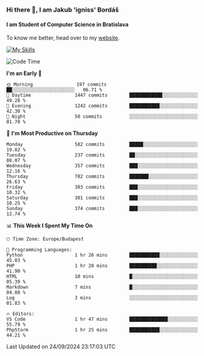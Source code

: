 ### Hi there 👋, I am Jakub 'igniss' Bordáš

#### I am Student of Computer Science in Bratislava
To know me better, head over to my [website](https://bordas.sk).

[![My Skills](https://skillicons.dev/icons?i=js,html,css,figma,svelte,java,kotlin,python,postgresql,typescript,nest,nodejs)](https://bordas.sk)


<!--START_SECTION:waka-->
![Code Time](http://img.shields.io/badge/Code%20Time-1%2C529%20hrs%2042%20mins-blue)

**I'm an Early 🐤** 

```text
🌞 Morning                197 commits         ██░░░░░░░░░░░░░░░░░░░░░░░   06.71 % 
🌆 Daytime                1447 commits        ████████████░░░░░░░░░░░░░   49.28 % 
🌃 Evening                1242 commits        ███████████░░░░░░░░░░░░░░   42.30 % 
🌙 Night                  50 commits          ░░░░░░░░░░░░░░░░░░░░░░░░░   01.70 % 
```
📅 **I'm Most Productive on Thursday** 

```text
Monday                   582 commits         █████░░░░░░░░░░░░░░░░░░░░   19.82 % 
Tuesday                  237 commits         ██░░░░░░░░░░░░░░░░░░░░░░░   08.07 % 
Wednesday                357 commits         ███░░░░░░░░░░░░░░░░░░░░░░   12.16 % 
Thursday                 782 commits         ███████░░░░░░░░░░░░░░░░░░   26.63 % 
Friday                   303 commits         ███░░░░░░░░░░░░░░░░░░░░░░   10.32 % 
Saturday                 301 commits         ███░░░░░░░░░░░░░░░░░░░░░░   10.25 % 
Sunday                   374 commits         ███░░░░░░░░░░░░░░░░░░░░░░   12.74 % 
```


📊 **This Week I Spent My Time On** 

```text
🕑︎ Time Zone: Europe/Budapest

💬 Programming Languages: 
Python                   1 hr 26 mins        ███████████░░░░░░░░░░░░░░   45.03 % 
PHP                      1 hr 20 mins        ██████████░░░░░░░░░░░░░░░   41.90 % 
HTML                     10 mins             █░░░░░░░░░░░░░░░░░░░░░░░░   05.39 % 
Markdown                 7 mins              █░░░░░░░░░░░░░░░░░░░░░░░░   04.08 % 
Log                      3 mins              ░░░░░░░░░░░░░░░░░░░░░░░░░   01.83 % 

🔥 Editors: 
VS Code                  1 hr 47 mins        ██████████████░░░░░░░░░░░   55.79 % 
PhpStorm                 1 hr 25 mins        ███████████░░░░░░░░░░░░░░   44.21 % 
```


 Last Updated on 24/09/2024 23:17:03 UTC
<!--END_SECTION:waka-->
